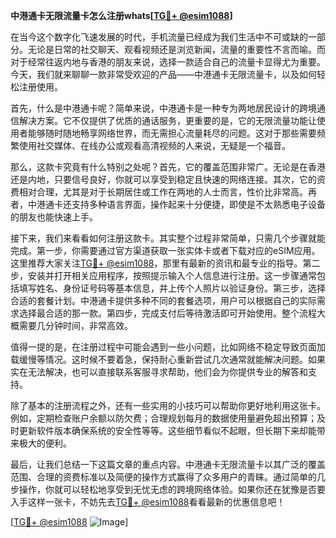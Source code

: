 **中港通卡无限流量卡怎么注册whats[[TG💪+ @esim1088](https://t.me/s/esim1088)]**

在当今这个数字化飞速发展的时代，手机流量已经成为我们生活中不可或缺的一部分。无论是日常的社交聊天、观看视频还是浏览新闻，流量的重要性不言而喻。而对于经常往返内地与香港的朋友来说，选择一款适合自己的流量卡显得尤为重要。今天，我们就来聊聊一款非常受欢迎的产品——中港通卡无限流量卡，以及如何轻松注册使用。

首先，什么是中港通卡呢？简单来说，中港通卡是一种专为两地居民设计的跨境通信解决方案。它不仅提供了优质的通话服务，更重要的是，它的无限流量功能让使用者能够随时随地畅享网络世界，而无需担心流量耗尽的问题。这对于那些需要频繁使用社交媒体、在线办公或观看高清视频的人来说，无疑是一个福音。

那么，这款卡究竟有什么特别之处呢？首先，它的覆盖范围非常广。无论是在香港还是内地，只要信号良好，你就可以享受到稳定且快速的网络连接。其次，它的资费相对合理，尤其是对于长期居住或工作在两地的人士而言，性价比非常高。再者，中港通卡还支持多种语言界面，操作起来十分便捷，即使是不太熟悉电子设备的朋友也能快速上手。

接下来，我们来看看如何注册这款卡。其实整个过程非常简单，只需几个步骤就能完成。第一步，你需要通过官方渠道获取一张实体卡或者下载对应的eSIM应用。这里推荐大家关注[TG💪+ @esim1088](https://t.me/s/esim1088)，那里有最新的资讯和最专业的指导。第二步，安装并打开相关应用程序，按照提示输入个人信息进行注册。这一步骤通常包括填写姓名、身份证号码等基本信息，并上传个人照片以验证身份。第三步，选择合适的套餐计划。中港通卡提供多种不同的套餐选项，用户可以根据自己的实际需求选择最合适的那一款。第四步，完成支付后等待激活即可开始使用。整个流程大概需要几分钟时间，非常高效。

值得一提的是，在注册过程中可能会遇到一些小问题，比如网络不稳定导致页面加载缓慢等情况。这时候不要着急，保持耐心重新尝试几次通常就能解决问题。如果实在无法解决，也可以直接联系客服寻求帮助，他们会为你提供专业的解答和支持。

除了基本的注册流程之外，还有一些实用的小技巧可以帮助你更好地利用这张卡。例如，定期检查账户余额以防欠费；合理规划每月的数据使用量避免超出预算；及时更新软件版本确保系统的安全性等等。这些细节看似不起眼，但长期下来却能带来极大的便利。

最后，让我们总结一下这篇文章的重点内容。中港通卡无限流量卡以其广泛的覆盖范围、合理的资费标准以及简便的操作方式赢得了众多用户的青睐。通过简单的几步操作，你就可以轻松地享受到无忧无虑的跨境网络体验。如果你还在犹豫是否要入手这样一张卡，不妨先去[TG💪+ @esim1088](https://t.me/s/esim1088)看看最新的优惠信息吧！

[[TG💪+ @esim1088](https://t.me/s/esim1088) ![Image](https://i.postimg.cc/4NQfJmqS/Snipaste-2025-05-13-00-14-12.png)]